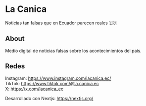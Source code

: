 # La Canica

Noticias tan falsas que en Ecuador parecen reales 🇪🇨

## About

Medio digital de noticias falsas sobre los acontecimientos del país.

## Redes

Instagram: https://www.instagram.com/lacanica.ec/ \
TikTok: https://www.tiktok.com/@la.canica.ec \
X: https://x.com/lacanica_ec

Desarrollado con Nextjs: https://nextjs.org/
